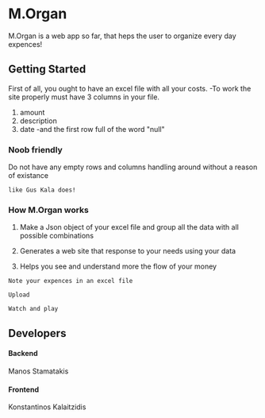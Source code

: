 # M.Organ

M.Organ is a web app so far, that heps the user to organize every day expences!

## Getting Started

First of all, you ought to have an excel file with all your costs. 
-To work the site properly must have 3 columns in your file.
1) amount
2) description
3) date
-and the first row full of the word "null"

### Noob friendly

Do not have any empty rows and columns handling around without a reason of existance

```
like Gus Kala does!
```

### How M.Organ works

1) Make a Json object of your excel file and group all the data with all possible combinations

2) Generates a web site that response to your needs using your data

3) Helps you see and understand more the flow of your money

```
Note your expences in an excel file

Upload

Watch and play
```

## Developers

#### Backend 
Manos Stamatakis

#### Frontend
Konstantinos Kalaitzidis


